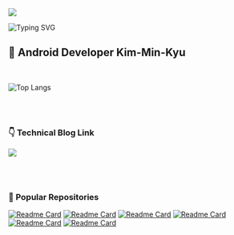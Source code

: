 <img src="https://capsule-render.vercel.app/api?type=waving&color=auto&height=150&section=header" />

![Typing SVG](https://readme-typing-svg.demolab.com?font=Rubik&weight=700&size=35&duration=1500&pause=10000&color=204FFF&random=false&width=435&lines=Welcome+to+Oscar+World+!)

## 📱 Android Developer Kim-Min-Kyu

<br/>

![Top Langs](https://github-readme-stats.vercel.app/api/top-langs/?username=Oscar-World)

<br/><br/>

### 👇 Technical Blog Link

<a href="https://oscarstory.tistory.com/"><img src="https://img.shields.io/badge/TISTORY-EC4815?style=flat-square&logo=Tistory&logoColor=FFFFFF"/></a>

<br/><br/>

### 🔖 Popular Repositories
[![Readme Card](https://github-readme-stats.vercel.app/api/pin/?username=Oscar-World&repo=FishingGame)](https://github.com/Oscar-World/FishingGame)
[![Readme Card](https://github-readme-stats.vercel.app/api/pin/?username=Oscar-World&repo=TravelofRecord)](https://github.com/Oscar-World/TravelofRecord)
[![Readme Card](https://github-readme-stats.vercel.app/api/pin/?username=Oscar-World&repo=Couch)](https://github.com/Oscar-World/Couch)
[![Readme Card](https://github-readme-stats.vercel.app/api/pin/?username=Oscar-World&repo=DrawingBoard)](https://github.com/Oscar-World/DrawingBoard)
[![Readme Card](https://github-readme-stats.vercel.app/api/pin/?username=Oscar-World&repo=Hilt-Example)](https://github.com/Oscar-World/Hilt-Example)
[![Readme Card](https://github-readme-stats.vercel.app/api/pin/?username=Oscar-World&repo=Dagger-Example)](https://github.com/Oscar-World/Dagger-Example)
